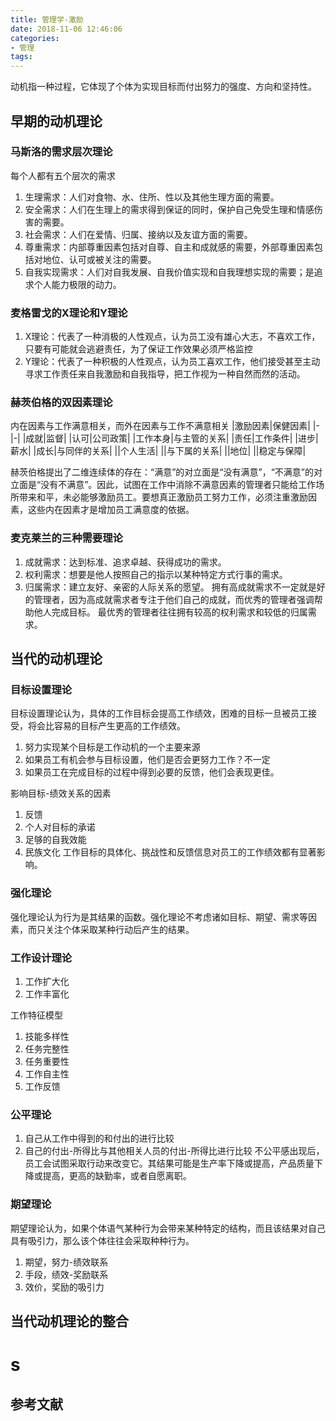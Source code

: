 ```yaml
---
title: 管理学-激励
date: 2018-11-06 12:46:06
categories:
- 管理
tags:
---
```

动机指一种过程，它体现了个体为实现目标而付出努力的强度、方向和坚持性。

## 早期的动机理论

### 马斯洛的需求层次理论

每个人都有五个层次的需求
1. 生理需求：人们对食物、水、住所、性以及其他生理方面的需要。
2. 安全需求：人们在生理上的需求得到保证的同时，保护自己免受生理和情感伤害的需要。
3. 社会需求：人们在爱情、归属、接纳以及友谊方面的需要。
4. 尊重需求：内部尊重因素包括对自尊、自主和成就感的需要，外部尊重因素包括对地位、认可或被关注的需要。
5. 自我实现需求：人们对自我发展、自我价值实现和自我理想实现的需要；是追求个人能力极限的动力。

### 麦格雷戈的X理论和Y理论

1. X理论：代表了一种消极的人性观点，认为员工没有雄心大志，不喜欢工作，只要有可能就会逃避责任，为了保证工作效果必须严格监控
2. Y理论：代表了一种积极的人性观点，认为员工喜欢工作，他们接受甚至主动寻求工作责任来自我激励和自我指导，把工作视为一种自然而然的活动。
### 赫茨伯格的双因素理论

内在因素与工作满意相关，而外在因素与工作不满意相关
|激励因素|保健因素|
|-|-|
|成就|监督|
|认可|公司政策|
|工作本身|与主管的关系|
|责任|工作条件|
|进步|薪水|
|成长|与同伴的关系|
||个人生活|
||与下属的关系|
||地位|
||稳定与保障|


赫茨伯格提出了二维连续体的存在：“满意”的对立面是“没有满意”，“不满意”的对立面是“没有不满意”。因此，试图在工作中消除不满意因素的管理者只能给工作场所带来和平，未必能够激励员工。要想真正激励员工努力工作，必须注重激励因素，这些内在因素才是增加员工满意度的依据。


### 麦克莱兰的三种需要理论
1. 成就需求：达到标准、追求卓越、获得成功的需求。
2. 权利需求：想要是他人按照自己的指示以某种特定方式行事的需求。
3. 归属需求：建立友好、亲密的人际关系的愿望。
拥有高成就需求不一定就是好的管理者，因为高成就需求者专注于他们自己的成就，而优秀的管理者强调帮助他人完成目标。
最优秀的管理者往往拥有较高的权利需求和较低的归属需求。

## 当代的动机理论

### 目标设置理论
目标设置理论认为，具体的工作目标会提高工作绩效，困难的目标一旦被员工接受，将会比容易的目标产生更高的工作绩效。
1. 努力实现某个目标是工作动机的一个主要来源
2. 如果员工有机会参与目标设置，他们是否会更努力工作？不一定
3. 如果员工在完成目标的过程中得到必要的反馈，他们会表现更佳。

影响目标-绩效关系的因素
1. 反馈
2. 个人对目标的承诺
3. 足够的自我效能
4. 民族文化
工作目标的具体化、挑战性和反馈信息对员工的工作绩效都有显著影响。
### 强化理论

强化理论认为行为是其结果的函数。强化理论不考虑诸如目标、期望、需求等因素，而只关注个体采取某种行动后产生的结果。
### 工作设计理论
1. 工作扩大化
2. 工作丰富化

工作特征模型
1. 技能多样性
2. 任务完整性
3. 任务重要性
4. 工作自主性
5. 工作反馈

### 公平理论
1. 自己从工作中得到的和付出的进行比较
2. 自己的付出-所得比与其他相关人员的付出-所得比进行比较
不公平感出现后，员工会试图采取行动来改变它。其结果可能是生产率下降或提高，产品质量下降或提高，更高的缺勤率，或者自愿离职。
### 期望理论
期望理论认为，如果个体语气某种行为会带来某种特定的结构，而且该结果对自己具有吸引力，那么该个体往往会采取种种行为。
1. 期望，努力-绩效联系
2. 手段，绩效-奖励联系
3. 效价，奖励的吸引力

## 当代动机理论的整合
s
===
## 参考文献
